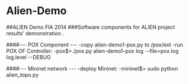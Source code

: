 Alien-Demo
==========
##ALIEN Demo FIA 2014 
###Software components for ALIEN project results' demonstration .

####--- POX Component ---
-copy alien-demo1-pox.py to /pox/ext
-run POX OF Controller: 
-pox$>./pox.py alien-demo1-pox log --file=pox.log log.level --DEBUG

####--- Mininet network ---
-deploy Mininet: 
-mininet$> sudo python alien_topo.py

